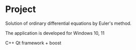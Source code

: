 # Project

Solution of ordinary differential equations by Euler's method. 

The application is developed for Windows 10, 11

C++ Qt framework + boost 
